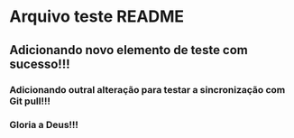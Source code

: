# Arquivo teste README

## Adicionando novo elemento de teste com sucesso!!!

### Adicionando outral alteração para testar a sincronização com Git pull!!!

### Gloria a Deus!!!
